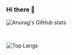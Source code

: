 ### Hi there 👋

![Anurag's GitHub stats](https://github-readme-stats.vercel.app/api?username=webshining)

<br/>

![Top Langs](https://github-readme-stats.vercel.app/api/top-langs/?username=webshining&layout=compact)
